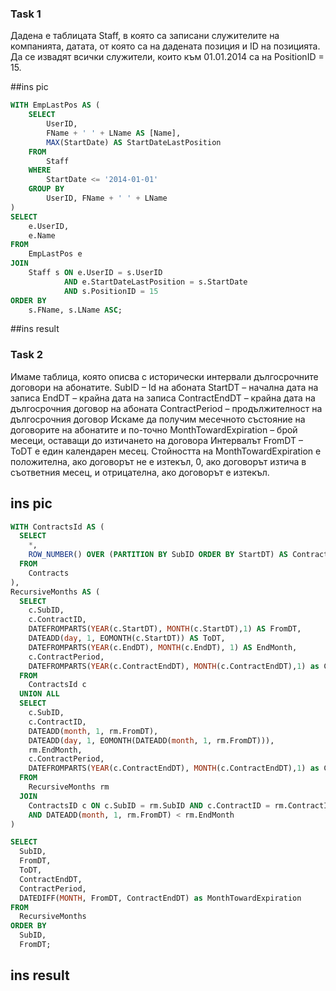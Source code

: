 ### Task 1
Дадена е таблицата Staff, в която са записани служителите на компанията, датата, от която са на дадената позиция и ID на позицията.
Да се извадят всички служители, които към 01.01.2014 са на PositionID = 15.

##ins pic

```sql
WITH EmpLastPos AS (
    SELECT 
        UserID, 
        FName + ' ' + LName AS [Name],
        MAX(StartDate) AS StartDateLastPosition 
    FROM 
        Staff
    WHERE 
        StartDate <= '2014-01-01'
    GROUP BY 
        UserID, FName + ' ' + LName
)
SELECT 
    e.UserID, 
    e.Name
FROM 
    EmpLastPos e
JOIN 
    Staff s ON e.UserID = s.UserID 
            AND e.StartDateLastPosition = s.StartDate 
            AND s.PositionID = 15
ORDER BY 
    s.FName, s.LName ASC;
```

##ins result

### Task 2
Имаме таблица, която описва с исторически интервали дългосрочните договори на абонатите.
SubID – Id на абоната
StartDT – начална дата на записа
EndDT – крайна дата на записа
ContractEndDT – крайна дата на дългосрочния договор на абоната
ContractPeriod – продължителност на дългосрочния договор
Искаме да получим месечното състояние на договорите на абонатите и по-точно MonthTowardExpiration – брой месеци, оставащи до изтичането на договора
Интервалът FromDT – ToDT е един календарен месец. 
Стойността на MonthTowardExpiration е положителна, ако договорът не е изтекъл, 0, ако договорът изтича в съответния месец, и отрицателна, ако договорът е изтекъл.

## ins pic

```sql
WITH ContractsId AS (
  SELECT 
    *,
    ROW_NUMBER() OVER (PARTITION BY SubID ORDER BY StartDT) AS ContractID
  FROM 
    Contracts
),
RecursiveMonths AS (
  SELECT 
    c.SubID,
    c.ContractID,
    DATEFROMPARTS(YEAR(c.StartDT), MONTH(c.StartDT),1) AS FromDT,
    DATEADD(day, 1, EOMONTH(c.StartDT)) AS ToDT,
    DATEFROMPARTS(YEAR(c.EndDT), MONTH(c.EndDT), 1) AS EndMonth,
    c.ContractPeriod,
	DATEFROMPARTS(YEAR(c.ContractEndDT), MONTH(c.ContractEndDT),1) as ContractEndDT
  FROM 
    ContractsId c
  UNION ALL
  SELECT 
    c.SubID,
    c.ContractID,
    DATEADD(month, 1, rm.FromDT),
    DATEADD(day, 1, EOMONTH(DATEADD(month, 1, rm.FromDT))),
    rm.EndMonth,
    c.ContractPeriod,
	DATEFROMPARTS(YEAR(c.ContractEndDT), MONTH(c.ContractEndDT),1) as ContractEndDT
  FROM 
    RecursiveMonths rm
  JOIN 
    ContractsID c ON c.SubID = rm.SubID AND c.ContractID = rm.ContractID
    AND DATEADD(month, 1, rm.FromDT) < rm.EndMonth
)

SELECT 
  SubID,
  FromDT,
  ToDT,
  ContractEndDT,
  ContractPeriod,
  DATEDIFF(MONTH, FromDT, ContractEndDT) as MonthTowardExpiration
FROM 
  RecursiveMonths
ORDER BY
  SubID,
  FromDT;
```
## ins result
